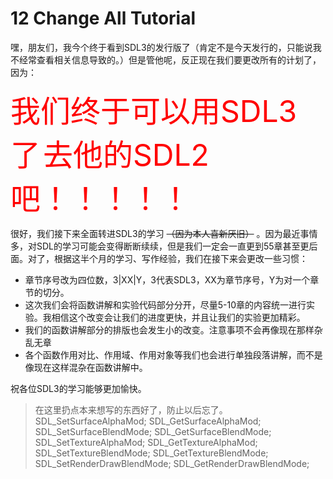 # 12 Change All Tutorial

嘿，朋友们，我今个终于看到SDL3的发行版了（肯定不是今天发行的，只能说我不经常查看相关信息导致的。）但是管他呢，反正现在我们要更改所有的计划了，因为：

<font size=64 color=red>我们终于可以用SDL3了</font>
<font size=64 color=red>去他的SDL2吧！！！！！</font>

很好，我们接下来全面转进SDL3的学习 ~~（因为本人喜新厌旧）~~ 。因为最近事情多，对SDL的学习可能会变得断断续续，但是我们一定会一直更到55章甚至更后面。对了，根据这半个月的学习、写作经验，我们在接下来会更改一些习惯：

- 章节序号改为四位数，3|XX|Y，3代表SDL3，XX为章节序号，Y为对一个章节的切分。
- 这次我们会将函数讲解和实验代码部分分开，尽量5-10章的内容统一进行实验。我相信这个改变会让我们的进度更快，并且让我们的实验更加精彩。
- 我们的函数讲解部分的排版也会发生小的改变。注意事项不会再像现在那样杂乱无章
- 各个函数作用对比、作用域、作用对象等我们也会进行单独段落讲解，而不是像现在这样混杂在函数讲解中。

祝各位SDL3的学习能够更加愉快。

> 在这里扔点本来想写的东西好了，防止以后忘了。
> SDL_SetSurfaceAlphaMod;
> SDL_GetSurfaceAlphaMod;
> SDL_SetSurfaceBlendMode;
> SDL_GetSurfaceBlendMode;
> SDL_SetTextureAlphaMod;
> SDL_GetTextureAlphaMod;
> SDL_SetTextureBlendMode;
> SDL_GetTextureBlendMode;
> SDL_SetRenderDrawBlendMode;
> SDL_GetRenderDrawBlendMode;